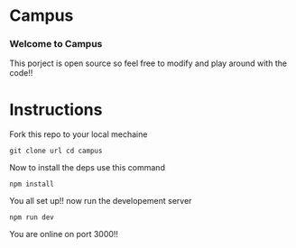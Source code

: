 # Campus

### Welcome to **Campus**

This porject is open source so feel free to modify and play around with the code!!

# Instructions

Fork this repo to your local mechaine 

``
git clone url
cd campus
``

Now to install the deps use this command

``
npm install
``

You all set up!!
now run the developement server

``
npm run dev
``

You are online on port 3000!!